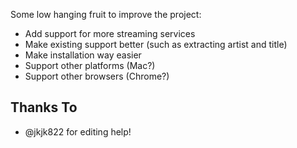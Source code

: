 Some low hanging fruit to improve the project:
- Add support for more streaming services
- Make existing support better (such as extracting artist and title)
- Make installation way easier
- Support other platforms (Mac?)
- Support other browsers (Chrome?)

## Thanks To
- @jkjk822 for editing help!